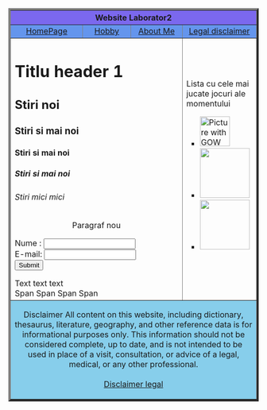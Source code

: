 <!DOCTYPE HTML PUBLIC "-//W3C//DTD HTML 4.01 Transitional//EN">
<head>
<title> Rus.A.C </title>
<meta name="Charset" content="UTF-8">
<meta name="revised" content="5/11/2018">
<meta name="description" content="Site care contine hobby-urile si alte informatii relevante pentru primul laborator">
<link rel="icon" href="icon.jfif" type="image/gif">
</head>

<div id="menu">

<table border = "4" cellspacing="0" cellpadding="32" > 
<tr><th colspan="4" bgcolor="#7B68EE"> Website Laborator2 </th></tr>
<tr><td align="center" bgcolor="#6495ED"> 
<a href ="index.html">HomePage</a> </td>
<td align="center" bgcolor="#6495ED">
<a href ="Hobby/hobby.html">Hobby </a></td>
<td align="center" bgcolor="#6495ED">
<a href ="AboutMe/aboutMe.html">About Me</a> </td>
<td align="center" bgcolor="#6495ED">
<a href ="#ancoraDisclaimer">Legal disclaimer</a></td>

</div>




<tr><td colspan="3" rowspan="2" width="5000">
<h1> Titlu header 1 </h1>
<h2> Stiri noi </h2>
<h3> Stiri si mai noi </h3>
<h4> Stiri si mai noi </h4>
<h5> Stiri si mai noi </h5>
<h6> Stiri mici mici </h6>
<p align ="center"> Paragraf nou </p>

 <form action="/action_page.php">
  Nume  : <input type="text" name="fullname"><br>
  E-mail: <input type="text" name="email"><br>
  <input type="submit" value="Submit">
</form> 

<div> Text text text </div>
<span> Span </span><span> Span </span><span> Span </span><span> Span </span>
</td>
<td rowspan="2">Lista cu cele mai jucate jocuri ale momentului 
<ul type="square">
<li><img src= " https://orig00.deviantart.net/5d81/f/2014/164/4/b/god_of_war___ascension_by_arisocrat-d7m6rob.png" title ="God of War" alt="Picture with GOW" height ="60"></img></li>
<li><img src= " icon.jfif" height ="100"></img></li>
<li><img src= " wow.png" height ="100"></img></li>
</td></tr>
<tr></tr>

<tr><td colspan="4" align="center" bgcolor="87CEEB" height="120">

<a name="ancoraDisclaimer"><a>

Disclaimer
All content on this website, including dictionary, thesaurus, literature,
geography, and other reference data is for informational purposes only.
This information should not be considered complete, up to date, and 
is not intended to be used in place of a visit, consultation, or advice
of a legal, medical, or any other professional.
<br><br>
<a href ="https://en.wikipedia.org/wiki/Disclaimer" target="_new" title="Pagina wikipedia Legal Disclaimer">Disclaimer legal </a>

</td></tr>

</table>
</body>
